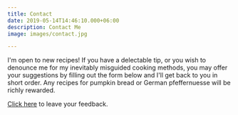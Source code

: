 ```yaml
---
title: Contact
date: 2019-05-14T14:46:10.000+06:00
description: Contact Me
image: images/contact.jpg

---
```

I'm open to new recipes! If you have a delectable tip, or you wish to denounce me for my inevitably misguided cooking methods, you may offer your suggestions by filling out the form below and I'll get back to you in short order. Any recipes for pumpkin bread or German pfeffernuesse will be richly rewarded.

[Click here](https://form.jotform.com/91417662876165 "Contact Form") to leave your feedback.